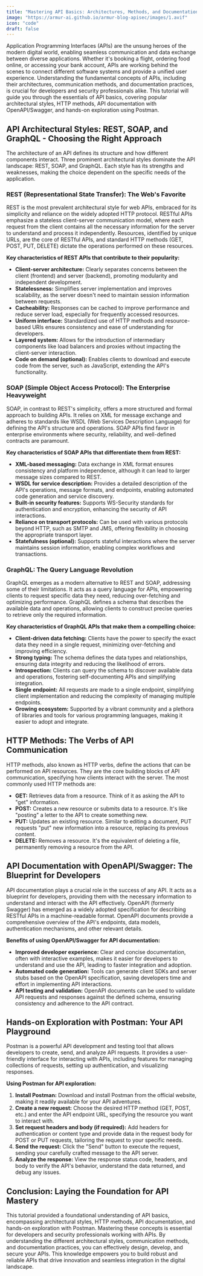 ```yaml
---
title: "Mastering API Basics: Architectures, Methods, and Documentation"
image: "https://armur-ai.github.io/armur-blog-apisec/images/1.avif"
icon: "code"
draft: false
---
```


Application Programming Interfaces (APIs) are the unsung heroes of the modern digital world, enabling seamless communication and data exchange between diverse applications. Whether it's booking a flight, ordering food online, or accessing your bank account, APIs are working behind the scenes to connect different software systems and provide a unified user experience. Understanding the fundamental concepts of APIs, including their architectures, communication methods, and documentation practices, is crucial for developers and security professionals alike. This tutorial will guide you through the essentials of API basics, covering popular architectural styles, HTTP methods, API documentation with OpenAPI/Swagger, and hands-on exploration using Postman.

## API Architectural Styles: REST, SOAP, and GraphQL - Choosing the Right Approach

The architecture of an API defines its structure and how different components interact. Three prominent architectural styles dominate the API landscape: REST, SOAP, and GraphQL. Each style has its strengths and weaknesses, making the choice dependent on the specific needs of the application.

### REST (Representational State Transfer): The Web's Favorite

REST is the most prevalent architectural style for web APIs, embraced for its simplicity and reliance on the widely adopted HTTP protocol. RESTful APIs emphasize a stateless client-server communication model, where each request from the client contains all the necessary information for the server to understand and process it independently. Resources, identified by unique URLs, are the core of RESTful APIs, and standard HTTP methods (GET, POST, PUT, DELETE) dictate the operations performed on these resources.

**Key characteristics of REST APIs that contribute to their popularity:**

* **Client-server architecture:** Clearly separates concerns between the client (frontend) and server (backend), promoting modularity and independent development.
* **Statelessness:** Simplifies server implementation and improves scalability, as the server doesn't need to maintain session information between requests.
* **Cacheability:** Responses can be cached to improve performance and reduce server load, especially for frequently accessed resources.
* **Uniform interface:** Standardized use of HTTP methods and resource-based URIs ensures consistency and ease of understanding for developers.
* **Layered system:** Allows for the introduction of intermediary components like load balancers and proxies without impacting the client-server interaction.
* **Code on demand (optional):** Enables clients to download and execute code from the server, such as JavaScript, extending the API's functionality.

### SOAP (Simple Object Access Protocol): The Enterprise Heavyweight

SOAP, in contrast to REST's simplicity, offers a more structured and formal approach to building APIs. It relies on XML for message exchange and adheres to standards like WSDL (Web Services Description Language) for defining the API's structure and operations. SOAP APIs find favor in enterprise environments where security, reliability, and well-defined contracts are paramount.

**Key characteristics of SOAP APIs that differentiate them from REST:**

* **XML-based messaging:** Data exchange in XML format ensures consistency and platform independence, although it can lead to larger message sizes compared to REST.
* **WSDL for service description:**  Provides a detailed description of the API's operations, message formats, and endpoints, enabling automated code generation and service discovery.
* **Built-in security features:** Supports WS-Security standards for authentication and encryption, enhancing the security of API interactions.
* **Reliance on transport protocols:** Can be used with various protocols beyond HTTP, such as SMTP and JMS, offering flexibility in choosing the appropriate transport layer.
* **Statefulness (optional):** Supports stateful interactions where the server maintains session information, enabling complex workflows and transactions.

### GraphQL: The Query Language Revolution

GraphQL emerges as a modern alternative to REST and SOAP, addressing some of their limitations. It acts as a query language for APIs, empowering clients to request specific data they need, reducing over-fetching and optimizing performance. GraphQL defines a schema that describes the available data and operations, allowing clients to construct precise queries to retrieve only the required information.

**Key characteristics of GraphQL APIs that make them a compelling choice:**

* **Client-driven data fetching:** Clients have the power to specify the exact data they need in a single request, minimizing over-fetching and improving efficiency.
* **Strong typing:** The schema defines the data types and relationships, ensuring data integrity and reducing the likelihood of errors.
* **Introspection:** Clients can query the schema to discover available data and operations, fostering self-documenting APIs and simplifying integration.
* **Single endpoint:** All requests are made to a single endpoint, simplifying client implementation and reducing the complexity of managing multiple endpoints.
* **Growing ecosystem:** Supported by a vibrant community and a plethora of libraries and tools for various programming languages, making it easier to adopt and integrate.

## HTTP Methods: The Verbs of API Communication

HTTP methods, also known as HTTP verbs, define the actions that can be performed on API resources. They are the core building blocks of API communication, specifying how clients interact with the server. The most commonly used HTTP methods are:

* **GET:** Retrieves data from a resource. Think of it as asking the API to "get" information.
* **POST:** Creates a new resource or submits data to a resource. It's like "posting" a letter to the API to create something new.
* **PUT:** Updates an existing resource. Similar to editing a document, PUT requests "put" new information into a resource, replacing its previous content.
* **DELETE:** Removes a resource. It's the equivalent of deleting a file, permanently removing a resource from the API.

## API Documentation with OpenAPI/Swagger: The Blueprint for Developers

API documentation plays a crucial role in the success of any API. It acts as a blueprint for developers, providing them with the necessary information to understand and interact with the API effectively. OpenAPI (formerly Swagger) has emerged as a widely adopted specification for describing RESTful APIs in a machine-readable format. OpenAPI documents provide a comprehensive overview of the API's endpoints, data models, authentication mechanisms, and other relevant details.

**Benefits of using OpenAPI/Swagger for API documentation:**

* **Improved developer experience:** Clear and concise documentation, often with interactive examples, makes it easier for developers to understand and use the API, leading to faster integration and adoption.
* **Automated code generation:** Tools can generate client SDKs and server stubs based on the OpenAPI specification, saving developers time and effort in implementing API interactions.
* **API testing and validation:** OpenAPI documents can be used to validate API requests and responses against the defined schema, ensuring consistency and adherence to the API contract.

## Hands-on Exploration with Postman: Your API Playground

Postman is a powerful API development and testing tool that allows developers to create, send, and analyze API requests. It provides a user-friendly interface for interacting with APIs, including features for managing collections of requests, setting up authentication, and visualizing responses.

**Using Postman for API exploration:**

1. **Install Postman:** Download and install Postman from the official website, making it readily available for your API adventures.
2. **Create a new request:** Choose the desired HTTP method (GET, POST, etc.) and enter the API endpoint URL, specifying the resource you want to interact with.
3. **Set request headers and body (if required):** Add headers for authentication or content type and provide data in the request body for POST or PUT requests, tailoring the request to your specific needs.
4. **Send the request:** Click the "Send" button to execute the request, sending your carefully crafted message to the API server.
5. **Analyze the response:** View the response status code, headers, and body to verify the API's behavior, understand the data returned, and debug any issues.

## Conclusion: Laying the Foundation for API Mastery

This tutorial provided a foundational understanding of API basics, encompassing architectural styles, HTTP methods, API documentation, and hands-on exploration with Postman. Mastering these concepts is essential for developers and security professionals working with APIs. By understanding the different architectural styles, communication methods, and documentation practices, you can effectively design, develop, and secure your APIs. This knowledge empowers you to build robust and reliable APIs that drive innovation and seamless integration in the digital landscape.
